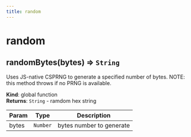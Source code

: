 ```yaml
---
title: random
---
```


# random

<a name="randomBytes"></a>

## randomBytes(bytes) ⇒ <code>String</code>
Uses JS-native CSPRNG to generate a specified number of bytes.
NOTE: this method throws if no PRNG is available.

**Kind**: global function  
**Returns**: <code>String</code> - ramdom hex string  

| Param | Type | Description |
| --- | --- | --- |
| bytes | <code>Number</code> | bytes number to generate |

